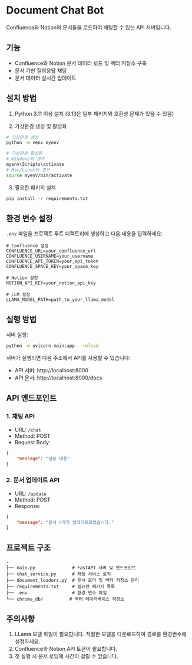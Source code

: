 # Document Chat Bot

Confluence와 Notion의 문서들을 로드하여 채팅할 수 있는 API 서버입니다.

## 기능

- Confluence와 Notion 문서 데이터 로드 및 벡터 저장소 구축
- 문서 기반 질의응답 채팅
- 문서 데이터 실시간 업데이트

## 설치 방법

1. Python 3.11 이상 설치 (3.13은 일부 패키지와 호환성 문제가 있을 수 있음)

2. 가상환경 생성 및 활성화
```bash
# 가상환경 생성
python -m venv myenv

# 가상환경 활성화
# Windows의 경우
myenv\Scripts\activate
# Mac/Linux의 경우
source myenv/bin/activate
```

3. 필요한 패키지 설치
```bash
pip install -r requirements.txt
```

## 환경 변수 설정

`.env` 파일을 프로젝트 루트 디렉토리에 생성하고 다음 내용을 입력하세요:

```env
# Confluence 설정
CONFLUENCE_URL=your_confluence_url
CONFLUENCE_USERNAME=your_username
CONFLUENCE_API_TOKEN=your_api_token
CONFLUENCE_SPACE_KEY=your_space_key

# Notion 설정
NOTION_API_KEY=your_notion_api_key

# LLM 설정
LLAMA_MODEL_PATH=path_to_your_llama_model
```

## 실행 방법

서버 실행:
```bash
python -m uvicorn main:app --reload
```

서버가 실행되면 다음 주소에서 API를 사용할 수 있습니다:
- API 서버: http://localhost:8000
- API 문서: http://localhost:8000/docs

## API 엔드포인트

### 1. 채팅 API
- URL: `/chat`
- Method: POST
- Request Body:
```json
{
    "message": "질문 내용"
}
```

### 2. 문서 업데이트 API
- URL: `/update`
- Method: POST
- Response:
```json
{
    "message": "문서 n개가 업데이트되었습니다."
}
```

## 프로젝트 구조

```
.
├── main.py              # FastAPI 서버 및 엔드포인트
├── chat_service.py      # 채팅 서비스 로직
├── document_loaders.py  # 문서 로더 및 벡터 저장소 관리
├── requirements.txt     # 필요한 패키지 목록
├── .env                 # 환경 변수 파일
└── chroma_db/          # 벡터 데이터베이스 저장소
```

## 주의사항

1. LLama 모델 파일이 필요합니다. 적절한 모델을 다운로드하여 경로를 환경변수에 설정하세요.
2. Confluence와 Notion API 토큰이 필요합니다.
3. 첫 실행 시 문서 로딩에 시간이 걸릴 수 있습니다.